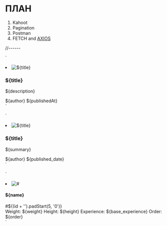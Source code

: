 # ПЛАН

1. Kahoot
1. Pagination
1. Postman
1. FETCH and [AXIOS](https://github.com/axios/axios)

//------

`

<li class="card news-card">
        <img loading="lazy"
          class="news-image"
          src="${urlToImage}"
          alt="${title}"
        />
        <h3 class="card-title">
          ${title}
        </h3>
        <p class="card-desc">
        ${description}
        </p>
        <div class="card-footer">
          <span>${author}</span>
          <span>${publishedAt}</span>
        </div>
      </li>
`

`

<li class="card news-card">
          <img loading="lazy"
            class="news-image"
            src="${media}"
            alt="${title}"
          />
          <h3 class="card-title">
            ${title}
          </h3>
          <p class="card-desc">
          ${summary}
          </p>
          <div class="card-footer">
            <span>${author}</span>
            <span>${published_date}</span>
          </div>
        </li>
`

`

<li class="card pokemon">
  <img
    class="pokemon-img"
    src="${sprites.front_default}"
    alt="#"
  />
  <div class="pokemon-header">
    <h4 class="pokemon-title">${name}</h4>
    <span class="pokemon-id">#${(id + '').padStart(5, '0')}</span>
  </div>

  <div class="pokemon-desc">
    <span>Weight: ${weight}</span>
    <span>Height: ${height}</span>
    <span>Experience: ${base_experience}</span>
    <span>Order: ${order}</span>
  </div>

  <div class="pokemon-footer"></div>
</li>
`
